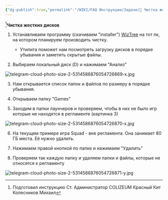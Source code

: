 ```yaml
---
{"dg-publish":true,"permalink":"/WIKI/FAQ Инструкции/Задачи/💾 Чистка жестких дисков/"}
---
```


[^1]**Чистка жестких дисков**
1. Устанавливаем программу (скачиваем "installer") [WizTree](https://diskanalyzer.com/download) на тот пк, на котором планируем производить чистку. 
	- Утилита поможет нам посмотреть загрузку дисков в порядке убывания и заметить скрытые файлы.

2. Выбираем локальный диск (D) и нажимаем "Анализ"

![telegram-cloud-photo-size-2-5314586876054726869-x.jpg](/img/user/telegram-cloud-photo-size-2-5314586876054726869-x.jpg)

3. Нам открывается список папок и файлов по размеру в порядке убывания.

4. Открываем папку "Games"

5. Заходим в папки лаунчеров и проверяем, чтобы в них не было игр которые не находятся в регламенте (картинка 3)

![telegram-cloud-photo-size-2-5314586876054726870-x.jpg](/img/user/telegram-cloud-photo-size-2-5314586876054726870-x.jpg)
  
6. На текущем примере игра Squad - вне регламента. Она занимает 80 ГБ места. Её нужно удалить.

7. Нажимаем правой кнопкой по папке и нажимаем "Удалить"

8. Проверяем так каждую папку и удаляем папки и файлы, которые не относятся к регламенту

![telegram-cloud-photo-size-2-5314586876054726871-y.jpg](/img/user/telegram-cloud-photo-size-2-5314586876054726871-y.jpg)




[^1]: Подготовил инструкцию Ст. Администратор COLIZEUM Красный Кит Колесников Михаил
